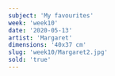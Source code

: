 ```yaml
---
subject: 'My favourites'
week: 'week10'
date: '2020-05-13'
artist: 'Margaret'
dimensions: '40x37 cm'
slug: 'week10/Margaret2.jpg'
sold: 'true'
---
```

